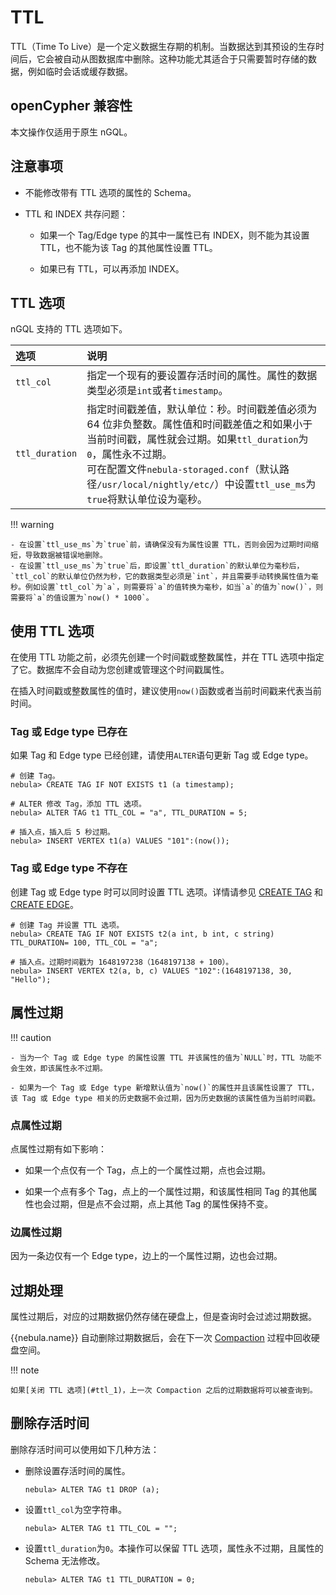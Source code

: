 # TTL

TTL（Time To Live）是一个定义数据生存期的机制。当数据达到其预设的生存时间后，它会被自动从图数据库中删除。这种功能尤其适合于只需要暂时存储的数据，例如临时会话或缓存数据。

## openCypher 兼容性

本文操作仅适用于原生 nGQL。

## 注意事项

- 不能修改带有 TTL 选项的属性的 Schema。

- TTL 和 INDEX 共存问题：

  - 如果一个 Tag/Edge type 的其中一属性已有 INDEX，则不能为其设置 TTL，也不能为该 Tag 的其他属性设置 TTL。    

  - 如果已有 TTL，可以再添加 INDEX。

## TTL 选项

nGQL 支持的 TTL 选项如下。

|选项|说明|
|:---|:---|
|`ttl_col`|指定一个现有的要设置存活时间的属性。属性的数据类型必须是`int`或者`timestamp`。|
|`ttl_duration`|指定时间戳差值，默认单位：秒。时间戳差值必须为 64 位非负整数。属性值和时间戳差值之和如果小于当前时间戳，属性就会过期。如果`ttl_duration`为`0`，属性永不过期。<br/>可在配置文件`nebula-storaged.conf`（默认路径`/usr/local/nightly/etc/`）中设置`ttl_use_ms`为`true`将默认单位设为毫秒。|

!!! warning

    - 在设置`ttl_use_ms`为`true`前，请确保没有为属性设置 TTL，否则会因为过期时间缩短，导致数据被错误地删除。
    - 在设置`ttl_use_ms`为`true`后，即设置`ttl_duration`的默认单位为毫秒后，`ttl_col`的默认单位仍然为秒，它的数据类型必须是`int`，并且需要手动转换属性值为毫秒。例如设置`ttl_col`为`a`，则需要将`a`的值转换为毫秒，如当`a`的值为`now()`，则需要将`a`的值设置为`now() * 1000`。

## 使用 TTL 选项

在使用 TTL 功能之前，必须先创建一个时间戳或整数属性，并在 TTL 选项中指定了它。数据库不会自动为您创建或管理这个时间戳属性。

在插入时间戳或整数属性的值时，建议使用`now()`函数或者当前时间戳来代表当前时间。

### Tag 或 Edge type 已存在

如果 Tag 和 Edge type 已经创建，请使用`ALTER`语句更新 Tag 或 Edge type。

```ngql
# 创建 Tag。
nebula> CREATE TAG IF NOT EXISTS t1 (a timestamp);

# ALTER 修改 Tag，添加 TTL 选项。
nebula> ALTER TAG t1 TTL_COL = "a", TTL_DURATION = 5;

# 插入点，插入后 5 秒过期。
nebula> INSERT VERTEX t1(a) VALUES "101":(now());
```

### Tag 或 Edge type 不存在

创建 Tag 或 Edge type 时可以同时设置 TTL 选项。详情请参见 [CREATE TAG](../10.tag-statements/1.create-tag.md) 和 [CREATE EDGE](../11.edge-type-statements/1.create-edge.md)。

```ngql
# 创建 Tag 并设置 TTL 选项。
nebula> CREATE TAG IF NOT EXISTS t2(a int, b int, c string) TTL_DURATION= 100, TTL_COL = "a";

# 插入点。过期时间戳为 1648197238（1648197138 + 100）。
nebula> INSERT VERTEX t2(a, b, c) VALUES "102":(1648197138, 30, "Hello");
```

## 属性过期

!!! caution 

    - 当为一个 Tag 或 Edge type 的属性设置 TTL 并该属性的值为`NULL`时，TTL 功能不会生效，即该属性永不过期。
      
    - 如果为一个 Tag 或 Edge type 新增默认值为`now()`的属性并且该属性设置了 TTL，该 Tag 或 Edge type 相关的历史数据不会过期，因为历史数据的该属性值为当前时间戳。

### 点属性过期

点属性过期有如下影响：

- 如果一个点仅有一个 Tag，点上的一个属性过期，点也会过期。

- 如果一个点有多个 Tag，点上的一个属性过期，和该属性相同 Tag 的其他属性也会过期，但是点不会过期，点上其他 Tag 的属性保持不变。

### 边属性过期

因为一条边仅有一个 Edge type，边上的一个属性过期，边也会过期。

## 过期处理

属性过期后，对应的过期数据仍然存储在硬盘上，但是查询时会过滤过期数据。

 {{nebula.name}} 自动删除过期数据后，会在下一次 [Compaction](../../8.service-tuning/compaction.md) 过程中回收硬盘空间。

!!! note

    如果[关闭 TTL 选项](#ttl_1)，上一次 Compaction 之后的过期数据将可以被查询到。

## 删除存活时间

删除存活时间可以使用如下几种方法：

- 删除设置存活时间的属性。

    ```ngql
    nebula> ALTER TAG t1 DROP (a);
    ```

- 设置`ttl_col`为空字符串。

    ```ngql
    nebula> ALTER TAG t1 TTL_COL = "";
    ```

- 设置`ttl_duration`为`0`。本操作可以保留 TTL 选项，属性永不过期，且属性的 Schema 无法修改。

    ```ngql
    nebula> ALTER TAG t1 TTL_DURATION = 0;
    ```
